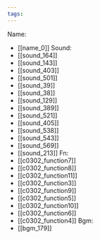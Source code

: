 ```yaml
---
tags:
---
```

Name:
- [[name_0]]
Sound:
- [[sound_164]]
- [[sound_143]]
- [[sound_403]]
- [[sound_501]]
- [[sound_39]]
- [[sound_38]]
- [[sound_129]]
- [[sound_389]]
- [[sound_521]]
- [[sound_405]]
- [[sound_538]]
- [[sound_543]]
- [[sound_569]]
- [[sound_213]]
Fn:
- [[c0302_function7]]
- [[c0302_function8]]
- [[c0302_function11]]
- [[c0302_function3]]
- [[c0302_function9]]
- [[c0302_function5]]
- [[c0302_function10]]
- [[c0302_function6]]
- [[c0302_function4]]
Bgm:
- [[bgm_179]]
